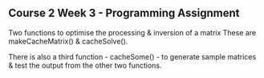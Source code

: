 ## Course 2 Week 3 - Programming Assignment

Two functions to optimise the processing & inversion of a matrix
These are makeCacheMatrix() & cacheSolve().

There is also a third function - cacheSome() - to generate sample
matrices & test the output from the other two functions.
